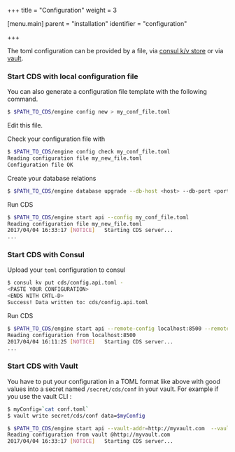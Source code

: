 +++
title = "Configuration"
weight = 3

[menu.main]
parent = "installation"
identifier = "configuration"

+++

The toml configuration can be provided by a file, via [consul k/v store](https://www.consul.io) or via [vault](https://www.vaultproject.io/).

### Start CDS with local configuration file

You can also generate a configuration file template with the following command.

```bash
$ $PATH_TO_CDS/engine config new > my_conf_file.toml
```

Edit this file.

Check your configuration file with

```bash
$ $PATH_TO_CDS/engine config check my_conf_file.toml
Reading configuration file my_new_file.toml
Configuration file OK
```

Create your database relations

```bash
$ $PATH_TO_CDS/engine database upgrade --db-host <host> --db-port <port> --db-user <user> --db-password <password> --db-name <database> --migrate-dir $PATH_TO_CDS/engine/sql --limit 0
```

Run CDS

```bash
$ $PATH_TO_CDS/engine start api --config my_conf_file.toml
Reading configuration file my_new_file.toml
2017/04/04 16:33:17 [NOTICE]   Starting CDS server...
...
```

### Start CDS with Consul

Upload your `toml` configuration to consul

```bash
$ consul kv put cds/config.api.toml -
<PASTE YOUR CONFIGURATION>
<ENDS WITH CRTL-D>
Success! Data written to: cds/config.api.toml
```

Run CDS

```bash
$ $PATH_TO_CDS/engine start api --remote-config localhost:8500 --remote-config-key cds/config.api.toml
Reading configuration from localhost:8500
2017/04/04 16:11:25 [NOTICE]   Starting CDS server...
...
```

### Start CDS with Vault

You have to put your configuration in a TOML format like above with good values into a secret named `/secret/cds/conf` in your vault.
For example if you use the vault CLI :

```bash
$ myConfig=`cat conf.toml`
$ vault write secret/cds/conf data=$myConfig
```

```bash
$ $PATH_TO_CDS/engine start api --vault-addr=http://myvault.com  --vault-token=XXXX
Reading configuration from vault @http://myvault.com
2017/04/04 16:33:17 [NOTICE]   Starting CDS server...
```
